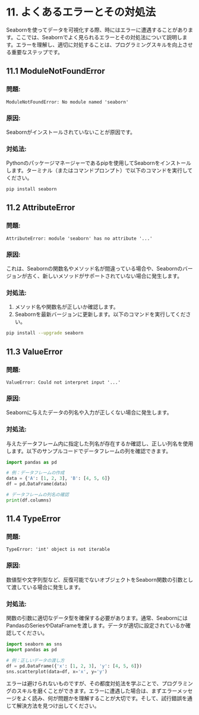 # 11. よくあるエラーとその対処法

Seabornを使ってデータを可視化する際、時にはエラーに遭遇することがあります。ここでは、Seabornでよく見られるエラーとその対処法について説明します。エラーを理解し、適切に対処することは、プログラミングスキルを向上させる重要なステップです。

## 11.1 ModuleNotFoundError

### 問題:
`ModuleNotFoundError: No module named 'seaborn'`

### 原因:
Seabornがインストールされていないことが原因です。

### 対処法:
Pythonのパッケージマネージャーであるpipを使用してSeabornをインストールします。ターミナル（またはコマンドプロンプト）で以下のコマンドを実行してください。

```bash
pip install seaborn
```

## 11.2 AttributeError

### 問題:
`AttributeError: module 'seaborn' has no attribute '...'`

### 原因:
これは、Seabornの関数名やメソッド名が間違っている場合や、Seabornのバージョンが古く、新しいメソッドがサポートされていない場合に発生します。

### 対処法:
1. メソッド名や関数名が正しいか確認します。
2. Seabornを最新バージョンに更新します。以下のコマンドを実行してください。

```bash
pip install --upgrade seaborn
```

## 11.3 ValueError

### 問題:
`ValueError: Could not interpret input '...'`

### 原因:
Seabornに与えたデータの列名や入力が正しくない場合に発生します。

### 対処法:
与えたデータフレーム内に指定した列名が存在するか確認し、正しい列名を使用します。以下のサンプルコードでデータフレームの列を確認できます。

```python
import pandas as pd

# 例：データフレームの作成
data = {'A': [1, 2, 3], 'B': [4, 5, 6]}
df = pd.DataFrame(data)

# データフレームの列名の確認
print(df.columns)
```

## 11.4 TypeError

### 問題:
`TypeError: 'int' object is not iterable`

### 原因:
数値型や文字列型など、反復可能でないオブジェクトをSeaborn関数の引数として渡している場合に発生します。

### 対処法:
関数の引数に適切なデータ型を確保する必要があります。通常、SeabornにはPandasのSeriesやDataFrameを渡します。データが適切に設定されているか確認してください。

```python
import seaborn as sns
import pandas as pd

# 例：正しいデータの渡し方
df = pd.DataFrame({'x': [1, 2, 3], 'y': [4, 5, 6]})
sns.scatterplot(data=df, x='x', y='y')
```

エラーは避けられないものですが、その都度対処法を学ぶことで、プログラミングのスキルを磨くことができます。エラーに遭遇した場合は、まずエラーメッセージをよく読み、何が問題かを理解することが大切です。そして、試行錯誤を通じて解決方法を見つけ出してください。